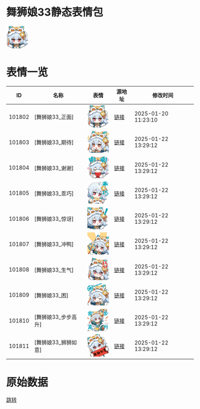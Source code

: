 # 舞狮娘33静态表情包

<img src="./cover.png" height="60" alt="cover" />

# 表情一览

|ID|名称|表情|源地址|修改时间|
|----|----|----|----|----|
|101802|[舞狮娘33_正面]|<img src="./pic/101802_%5B舞狮娘33_正面%5D.png" height="60" alt="正面"/>|[链接](https://i0.hdslb.com/bfs/emote/aba7ec88794e92e42facfce4e38c892b8fa4620c.png)|2025-01-20 11:23:10|
|101803|[舞狮娘33_期待]|<img src="./pic/101803_%5B舞狮娘33_期待%5D.png" height="60" alt="期待"/>|[链接](https://i0.hdslb.com/bfs/emote/290be0daefadead62fd816c0b6b5f8386685df56.png)|2025-01-22 13:29:12|
|101804|[舞狮娘33_谢谢]|<img src="./pic/101804_%5B舞狮娘33_谢谢%5D.png" height="60" alt="谢谢"/>|[链接](https://i0.hdslb.com/bfs/emote/b364e52c6f48f5c565159f795fb5d54adc1afb8a.png)|2025-01-22 13:29:12|
|101805|[舞狮娘33_乖巧]|<img src="./pic/101805_%5B舞狮娘33_乖巧%5D.png" height="60" alt="乖巧"/>|[链接](https://i0.hdslb.com/bfs/emote/a38ed87f8d5655d989a4f886fd929d3bfa255b07.png)|2025-01-22 13:29:12|
|101806|[舞狮娘33_惊讶]|<img src="./pic/101806_%5B舞狮娘33_惊讶%5D.png" height="60" alt="惊讶"/>|[链接](https://i0.hdslb.com/bfs/emote/7203cd473dc9e120e9366b02aae8506a53b63827.png)|2025-01-22 13:29:12|
|101807|[舞狮娘33_冲鸭]|<img src="./pic/101807_%5B舞狮娘33_冲鸭%5D.png" height="60" alt="冲鸭"/>|[链接](https://i0.hdslb.com/bfs/emote/97ba76b20dcb28292bede8ab92580cfebbd870d5.png)|2025-01-22 13:29:12|
|101808|[舞狮娘33_生气]|<img src="./pic/101808_%5B舞狮娘33_生气%5D.png" height="60" alt="生气"/>|[链接](https://i0.hdslb.com/bfs/emote/193cc6a972aa887ef9ca7779a487812486cab3ce.png)|2025-01-22 13:29:12|
|101809|[舞狮娘33_困]|<img src="./pic/101809_%5B舞狮娘33_困%5D.png" height="60" alt="困"/>|[链接](https://i0.hdslb.com/bfs/emote/b3f150f11eff53e07f16f548ef3ac0d16377c42f.png)|2025-01-22 13:29:12|
|101810|[舞狮娘33_步步高升]|<img src="./pic/101810_%5B舞狮娘33_步步高升%5D.png" height="60" alt="步步高升"/>|[链接](https://i0.hdslb.com/bfs/emote/438d54c1fd874ebd6bfd732d81b810068641486a.png)|2025-01-22 13:29:12|
|101811|[舞狮娘33_狮狮如意]|<img src="./pic/101811_%5B舞狮娘33_狮狮如意%5D.png" height="60" alt="狮狮如意"/>|[链接](https://i0.hdslb.com/bfs/emote/ebb4cd597bd526c4223e207771246f8cf5869d8b.png)|2025-01-22 13:29:12|

# 原始数据

[跳转](./raw.json)

